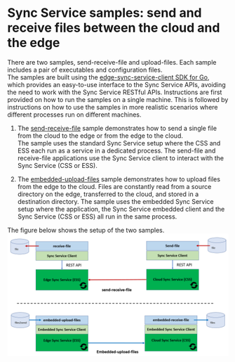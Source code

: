 # Sync Service samples: send and receive files between the cloud and the edge

There are two samples, send-receive-file and upload-files. Each sample includes a pair of executables and configuration files.  
The samples are built using the [edge-sync-service-client SDK for Go](https://github.com/open-horizon/edge-sync-service-client), which provides an easy-to-use interface to the Sync Service APIs, avoiding the need to work with the Sync Service RESTful APIs. 
Instructions are first provided on how to run the samples on a single machine. This is followed by instructions on how to use the samples in more realistic scenarios where different processes run on different machines.

1. The [send-receive-file](./send-receive-file.md) sample demonstrates how to send a single file from the cloud to the edge or from the edge to the cloud.   
The sample uses the standard Sync Service setup where the CSS and ESS each run as a service in a dedicated process. The send-file and receive-file applications use the Sync Service client to interact with the Sync Service (CSS or ESS). 

2. The [embedded-upload-files](./embedded-upload-files.md) sample demonstrates how to upload files from the edge to the cloud. Files are constantly read from a source directory on the edge, transferred to the cloud, and stored in a destination directory. 
The sample uses the embedded Sync Service setup where the application, the Sync Service embedded client and the Sync Service (CSS or ESS) all run in the same process. 


The figure below shows the setup of the two samples. ![figure](./sync-service-samples-diagram.PNG)  

